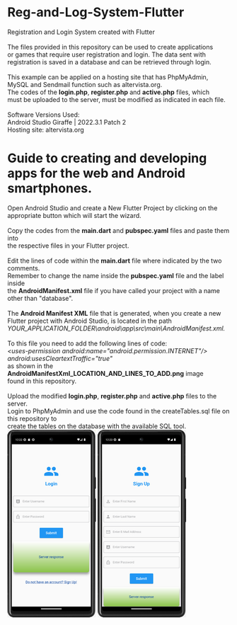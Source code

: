  # Reg-and-Log-System-Flutter
Registration and Login System created with Flutter
 <br>
 <br>
The files provided in this repository can be used to create applications
 <br>
or games that require user registration and login. The data sent with
 <br>
registration is saved in a database and can be retrieved through login.
 <br>
 <br>
This example can be applied on a hosting site that has PhpMyAdmin, 
 <br>
MySQL and Sendmail function such as altervista.org.
 <br>
The codes of the <b>login.php</b>, <b>register.php</b> and <b>active.php</b> files, which 
 <br>
 must be uploaded to the server, must be modified as indicated in each file.
 <br>
 <br>
Software Versions Used:
 <br>
Android Studio Giraffe | 2022.3.1 Patch 2
<br>
Hosting site: altervista.org
 # Guide to creating and developing apps for the web and Android smartphones.
Open Android Studio and create a New Flutter Project by clicking on the
 <br>
appropriate button which will start the wizard.
 <br>
 <br>
Copy the codes from the <b>main.dart</b> and <b>pubspec.yaml</b> files and paste them into
 <br>
the respective files in your Flutter project.
 <br>
 <br>
Edit the lines of code within the <b>main.dart</b> file where indicated by the two comments.
 <br>
Remember to change the name inside the <b>pubspec.yaml</b> file and the label inside
 <br>
the <b>AndroidManifest.xml</b> file if you have called your project with a name other than "database".
 <br>
 <br>
The <b>Android Manifest XML</b> file that is generated, when you create a new
 <br>
Flutter project with Android Studio, is located in the path
 <br>
<i>YOUR_APPLICATION_FOLDER\android\app\src\main\AndroidManifest.xml.</i>
 <br>
 <br>
To this file you need to add the following lines of code:
 <br>
<i>\<uses-permission android:name="android.permission.INTERNET"/\></i>
 <br>
<i>android:usesCleartextTraffic="true"</i>
 <br>
as shown in the <b>AndroidManifestXml_LOCATION_AND_LINES_TO_ADD.png</b> image
 <br>
found in this repository.
 <br>
 <br>
 Upload the modified <b>login.php</b>, <b>register.php</b> and <b>active.php</b> files to the server.
 <br>
 Login to PhpMyAdmin and use the code found in the createTables.sql file on this repository to
 <br> 
 create the tables on the database with the available SQL tool.
 <br>
<img src="screen_app_android_1.png" alt="screen android 1" width="200" height="424">
<img src="screen_app_android_2.png" alt="screen android 1" width="200" height="424">
